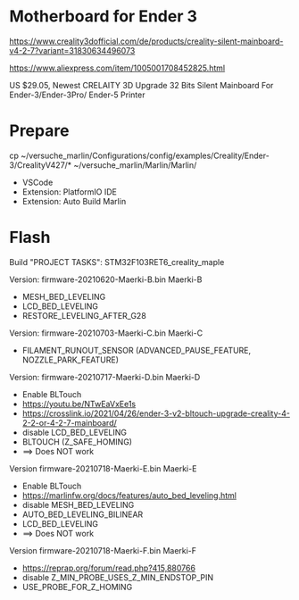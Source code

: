 # Motherboard for Ender 3

https://www.creality3dofficial.com/de/products/creality-silent-mainboard-v4-2-7?variant=31830634496073

https://www.aliexpress.com/item/1005001708452825.html

US $29.05, Newest CRELAITY 3D Upgrade 32 Bits Silent Mainboard For Ender-3/Ender-3Pro/ Ender-5 Printer

# Prepare

cp  ~/versuche_marlin/Configurations/config/examples/Creality/Ender-3/CrealityV427/* ~/versuche_marlin/Marlin/Marlin/

* VSCode
* Extension: PlatformIO IDE
* Extension: Auto Build Marlin

# Flash

Build "PROJECT TASKS": STM32F103RET6_creality_maple

Version: firmware-20210620-Maerki-B.bin Maerki-B
  * MESH_BED_LEVELING
  * LCD_BED_LEVELING
  * RESTORE_LEVELING_AFTER_G28

Version: firmware-20210703-Maerki-C.bin Maerki-C
  * FILAMENT_RUNOUT_SENSOR (ADVANCED_PAUSE_FEATURE, NOZZLE_PARK_FEATURE)

Version: firmware-20210717-Maerki-D.bin Maerki-D
  * Enable BLTouch
  * https://youtu.be/NTwEaVxEe1s
  * https://crosslink.io/2021/04/26/ender-3-v2-bltouch-upgrade-creality-4-2-2-or-4-2-7-mainboard/
  * disable LCD_BED_LEVELING
  * BLTOUCH (Z_SAFE_HOMING)
  * ==> Does NOT work

Version firmware-20210718-Maerki-E.bin Maerki-E
  * Enable BLTouch
  * https://marlinfw.org/docs/features/auto_bed_leveling.html
  * disable MESH_BED_LEVELING
  * AUTO_BED_LEVELING_BILINEAR
  * LCD_BED_LEVELING
  * ==> Does NOT work

Version firmware-20210718-Maerki-F.bin Maerki-F
  * https://reprap.org/forum/read.php?415,880766
  * disable Z_MIN_PROBE_USES_Z_MIN_ENDSTOP_PIN
  * USE_PROBE_FOR_Z_HOMING

